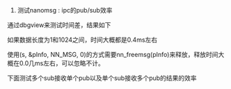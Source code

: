1. 测试nanomsg : ipc的pub/sub效率

通过dbgview来测试时间差，结果如下

如果数据长度为1和1024之间，时间大概都是0.4ms左右

使用(s, &pInfo, NN_MSG, 0)的方式需要nn_freemsg(pInfo)来释放，释放时间大概在0.0几ms左右，可以忽略不计。

下面测试多个sub接收单个pub以及单个sub接收多个pub的结果的效率


